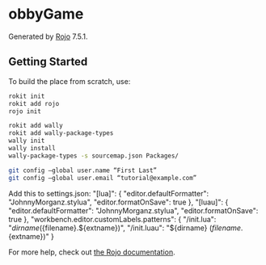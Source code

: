 # obbyGame

Generated by [Rojo](https://github.com/rojo-rbx/rojo) 7.5.1.

## Getting Started

To build the place from scratch, use:

```bash
rokit init
rokit add rojo
rojo init

rokit add wally
rokit add wally-package-types
wally init
wally install
wally-package-types -s sourcemap.json Packages/

git config –global user.name “First Last”
git config –global user.email “tutorial@example.com”
```

Add this to settings.json:
"[lua]": {
"editor.defaultFormatter": "JohnnyMorganz.stylua",
"editor.formatOnSave": true
},
"[luau]": {
"editor.defaultFormatter": "JohnnyMorganz.stylua",
"editor.formatOnSave": true
},
"workbench.editor.customLabels.patterns": {
"/init.lua": "${dirname} (${filename}.${extname})",
  "/init.luau": "${dirname} (${filename}.${extname})"
}

For more help, check out [the Rojo documentation](https://rojo.space/docs).
